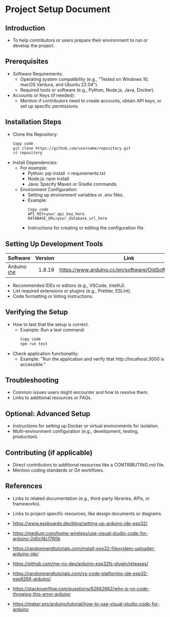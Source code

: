 # Project Setup Document
## Introduction
- To help contributors or users prepare their environment to run or develop the project.

## Prerequisites
- Software Requirements:
    - Operating system compatibility (e.g., "Tested on Windows 10, macOS Ventura, and Ubuntu 22.04").
    - Required tools or software (e.g., Python, Node.js, Java, Docker).
- Accounts or Keys (if needed):
    - Mention if contributors need to create accounts, obtain API keys, or set up specific permissions.

## Installation Steps
- Clone the Repository:
    ```bash
    Copy code
    git clone https://github.com/username/repository.git
    cd repository
    ```
- Install Dependencies:
    - For example:
        - Python: pip install -r requirements.txt
        - Node.js: npm install
        - Java: Specify Maven or Gradle commands.
    - Environment Configuration:
        - Setting up environment variables or .env files.
        - Example:
            ```plaintext
            Copy code
            API_KEY=your_api_key_here
            DATABASE_URL=your_database_url_here
            ```
        - Instructions for creating or editing the configuration file.

## Setting Up Development Tools

| Software    | Version | Link                                                   |
|:------------|--------:|--------------------------------------------------------|
| Arduino IDE |  1.8.18 | https://www.arduino.cc/en/software/OldSoftwareReleases |
- Recommended IDEs or editors (e.g., VSCode, IntelliJ).
- List required extensions or plugins (e.g., Prettier, ESLint).
- Code formatting or linting instructions.



## Verifying the Setup
- How to test that the setup is correct.
    - Example: Run a test command:
        ```bash
        Copy code
        npm run test
        ```
- Check application functionality:
    - Example: "Run the application and verify that http://localhost:3000 is accessible."

## Troubleshooting
- Common issues users might encounter and how to resolve them.
- Links to additional resources or FAQs.

## Optional: Advanced Setup
- Instructions for setting up Docker or virtual environments for isolation.
- Multi-environment configuration (e.g., development, testing, production).

## Contributing (if applicable)
- Direct contributors to additional resources like a CONTRIBUTING.md file.
- Mention coding standards or Git workflows.

## References
- Links to related documentation (e.g., third-party libraries, APIs, or frameworks).
- Links to project-specific resources, like design documents or diagrams.

- https://www.espboards.dev/blog/setting-up-arduino-ide-esp32/
- https://medium.com/home-wireless/use-visual-studio-code-for-arduino-2d0cf4c1760b
- https://randomnerdtutorials.com/install-esp32-filesystem-uploader-arduino-ide/
- https://github.com/me-no-dev/arduino-esp32fs-plugin/releases/
- https://randomnerdtutorials.com/vs-code-platformio-ide-esp32-esp8266-arduino/
- https://stackoverflow.com/questions/62662662/why-is-vs-code-throwing-this-error-arduino
- https://maker.pro/arduino/tutorial/how-to-use-visual-studio-code-for-arduino
